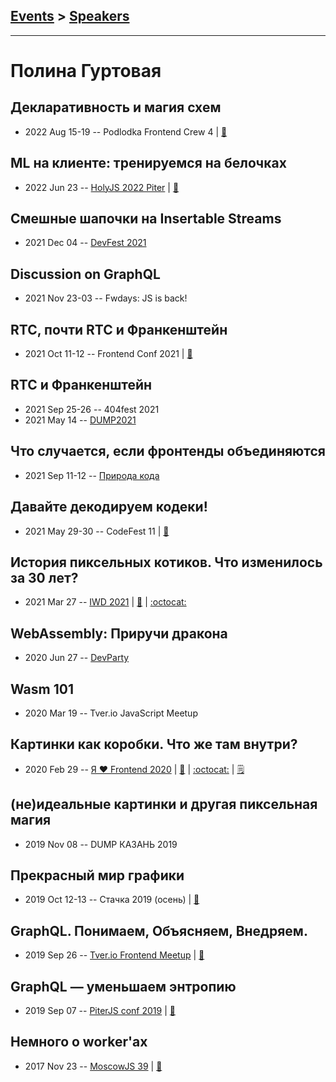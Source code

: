 ## [Events](../README.md) > [Speakers](../speakers.md)
---

# Полина Гуртовая

## Декларативность и магия схем
- 2022 Aug 15-19 -- Podlodka Frontend Crew 4  | [:notebook:](https://speakerdeck.com/hellsquirrel/maghiia-dieklarativnyi-skhiem)  
## ML на клиенте: тренируемся на белочках
- 2022 Jun 23 -- [HolyJS 2022 Piter](https://youtu.be/IPriWalvyWE)  | [:notebook:](https://squidex.jugru.team/api/assets/srm/11ba6623-f207-46ee-9a13-9c8ead67226a/ml-holyjs.pdf)  
## Смешные шапочки на Insertable Streams
- 2021 Dec 04 -- [DevFest 2021](https://youtu.be/irobFO1ZjTk)    
## Discussion on GraphQL
- 2021 Nov 23-03 -- Fwdays: JS is back!    
## RTC, почти RTC и Франкенштейн
- 2021 Oct 11-12 -- Frontend Conf 2021  | [:notebook:](https://drive.google.com/file/d/1__p-TmQewibrzrSb_2moaJxZIh4xv0Nu/view)  
## RTC и Франкенштейн
- 2021 Sep 25-26 -- 404fest 2021    
- 2021 May 14 -- [DUMP2021](https://youtu.be/tk6oJAb6y5g)    
## Что случается, если фронтенды объединяются
- 2021 Sep 11-12 -- [Природа кода](https://youtu.be/vVDfUuj_S7A)    
## Давайте декодируем кодеки!
- 2021 May 29-30 -- CodeFest 11  | [:notebook:](https://disk.yandex.ru/d/zOyljBzUM3DpXA)  
## История пиксельных котиков. Что изменилось за 30 лет?
- 2021 Mar 27 -- [IWD 2021](https://youtu.be/b7FtH75um-M)  | [:notebook:](https://speakerdeck.com/hellsquirrel/istoriia-piksiel-nykh-kotikov-chto-izmienilos-za-30-liet) | [:octocat:](https://github.com/HellSquirrel/cats-pixels-images) 
## WebAssembly: Приручи дракона
- 2020 Jun 27 -- [DevParty](https://www.youtube.com/watch?v=ehPucx9he5U)    
## Wasm 101
- 2020 Mar 19 -- Tver.io JavaScript Meetup    
## Картинки как коробки. Что же там внутри?
- 2020 Feb 29 -- [Я ❤ Frontend 2020](https://youtu.be/CMlXUS6e46w)  | [:notebook:](https://speakerdeck.com/hellsquirrel/kartinki-kak-korobki-chto-zhie-tam-vnutri) | [:octocat:](https://github.com/HellSquirrel/image-internals-talk) | [:spiral_notepad:](https://habr.com/ru/company/yandex/blog/493616/)
## (не)идеальные картинки и другая пиксельная магия
- 2019 Nov 08 -- DUMP КАЗАНЬ 2019    
## Прекрасный мир графики
- 2019 Oct 12-13 -- Стачка 2019 (осень)  | [:notebook:](https://nastachku.ru/images/companies/1/archives_presentation/inno_2019/frontend/Gurtovaya.pdf)  
## GraphQL. Понимаем, Объясняем, Внедряем.
- 2019 Sep 26 -- [Tver.io Frontend Meetup](https://www.youtube.com/watch?v=wko-uoILG_w)  | [:notebook:](https://speakerdeck.com/hellsquirrel/graphql-ponimaiem-obiasniaiem-vniedriaiem)  
## GraphQL — уменьшаем энтропию
- 2019 Sep 07 -- [PiterJS conf 2019](https://youtu.be/vEApxfG_sg0)  | [:notebook:](https://fs.piterjs.org/events/conf2019/gurtovaya.pdf)  
## Немного о worker&#39;аx
- 2017 Nov 23 -- [MoscowJS 39](https://www.youtube.com/watch?v=-9NavsFidOA)  | [:notebook:](https://docs.google.com/presentation/d/1raeAATCefDfrcvPUXUnzjNcVJYcNYJVr3U6QxpFgu88/edit#slide=id.g296f635916_0_99)  
